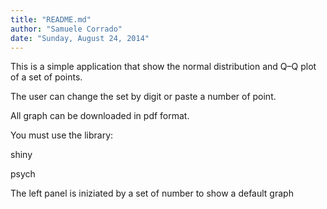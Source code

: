 ```yaml
---
title: "README.md"
author: "Samuele Corrado"
date: "Sunday, August 24, 2014"
---
```


This is a  simple application that show the normal distribution and Q–Q plot of a set of points.

The user can change the set by digit or paste a number of point.

All graph can be downloaded in pdf format.

You must use the library: 

  shiny

  psych

The left panel is iniziated by a set of number to show a default graph


